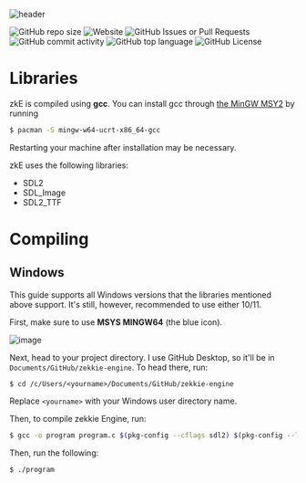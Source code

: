 ![header](https://github.com/user-attachments/assets/9b5236b7-a3ff-433b-ad26-b5eb591aa500)

![GitHub repo size](https://img.shields.io/github/repo-size/zekticezy/zekkie-engine) ![Website](https://img.shields.io/website?url=https%3A%2F%2Fengine.zekkie.dev) ![GitHub Issues or Pull Requests](https://img.shields.io/github/issues/zekticezy/zekkie-engine) ![GitHub commit activity](https://img.shields.io/github/commit-activity/w/zekticezy/zekkie-engine) ![GitHub top language](https://img.shields.io/github/languages/top/zekticezy/zekkie-engine) ![GitHub License](https://img.shields.io/github/license/zekticezy/zekkie-engine)






# Libraries
zkE is compiled using **gcc**. You can install gcc through [the MinGW MSY2](https://www.msys2.org/) by running
```bash
$ pacman -S mingw-w64-ucrt-x86_64-gcc
```
Restarting your machine after installation may be necessary.

zkE uses the following libraries:
- SDL2
- SDL_Image
- SDL2_TTF

# Compiling
## Windows
This guide supports all Windows versions that the libraries mentioned above support. It's still, however, recommended to use either 10/11.

First, make sure to use **MSYS MINGW64** (the blue icon).

![image](https://github.com/user-attachments/assets/2dd38a82-c858-4f75-9fdf-d0e59361a13b)

Next, head to your project directory. I use GitHub Desktop, so it'll be in `Documents/GitHub/zekkie-engine`. To head there, run:
```
$ cd /c/Users/<yourname>/Documents/GitHub/zekkie-engine
```
Replace `<yourname>` with your Windows user directory name.

Then, to compile zekkie Engine, run:
```bash
$ gcc -o program program.c $(pkg-config --cflags sdl2) $(pkg-config --libs sdl2) $(pkg-config --cflags sdl2_image) $(pkg-config --libs sdl2_image) $(pkg-config --cflags sdl2_ttf) $(pkg-config --libs sdl2_ttf) -Wl,-subsystem,console
```

Then, run the following:
```
$ ./program
```
